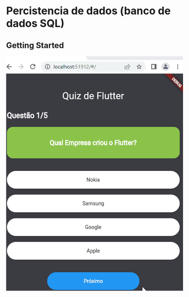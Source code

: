 # Percistencia de dados (banco de dados SQL)



## Getting Started
![Quiz de Flutter](https://github.com/jeffersoncardoso100/Lince-Tech-Academy/blob/master/App_Quiz_Flutter/Quiz.gif)
